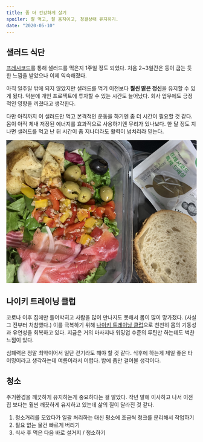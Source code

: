 ```yaml
---
title: 좀 더 건강하게 살기
spoiler: 잘 먹고, 잘 움직이고, 청결상태 유지하기.
date: "2020-05-10"
---
```


## 샐러드 식단

[프레시코드](https://www.freshcode.me/)를 통해 샐러드를 먹은지 1주일 정도 되었다.
처음 2~3일간은 등이 굽는 듯한 느낌을 받았으나 이제 익숙해졌다.

아직 일주일 밖에 되지 않았지만 샐러드를 먹기 이전보다 **훨씬 맑은 정신**을 유지할 수 있게 됬다.
덕분에 개인 프로젝트에 투자할 수 있는 시간도 늘어났다.
회사 업무에도 긍정적인 영향을 끼쳤다고 생각한다.

다만 아직까지 이 샐러드만 먹고 본격적인 운동을 하기엔 좀 더 시간이 필요할 것 같다.
몸이 아직 체내 저장된 에너지를 효과적으로 사용하기엔 무리가 있나보다.
한 달 정도 지나면 샐러드를 먹고 난 뒤 시간이 좀 지나더라도 활력이 넘치리라 믿는다.

![salad](./salad.jpeg)

## 나이키 트레이닝 클럽

코로나 이후 집에만 틀어박히고 사람을 많이 만나지도 못해서 몸이 많이 망가졌다. (사실 그 전부터 처참했다.)
이를 극복하기 위해 [나이키 트레이닝 클럽](https://apps.apple.com/kr/app/nike-training-club/id301521403)으로 천천히 몸의 기동성과 유연성을 회복하고 있다.
지금은 거의 마사지나 워밍업 수준의 루틴만 하는데도 벅찬 느낌이 있다.

심폐력은 정말 최악이어서 일단 걷기라도 해야 할 것 같다.
식후에 하는게 제일 좋은 타이밍이라고 생각하는데 여름이라서 어렵다.
밤에 좀만 걸어볼 생각이다.

## 청소

주거환경을 깨끗하게 유지하는게 중요하다는 걸 알았다.
작년 말에 이사하고 나서 이전 집 보다는 훨씬 깨끗하게 유지하고 있는데
삶의 질이 달라진 것 같다.

1. 청소거리를 모았다가 일괄 처리하는 대신 평소에 조금씩 청크를 분리해서 작업하기
2. 필요 없는 물건 빠르게 버리기
3. 식사 후 먹은 다음 바로 설거지 / 청소하기
